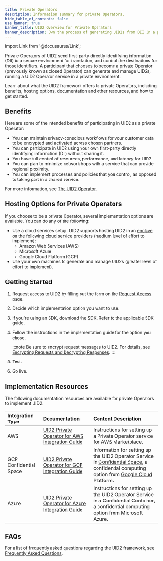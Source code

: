 ```yaml
---
title: Private Operators
description: Information summary for private Operators.
hide_table_of_contents: false
use_banner: true
banner_title: UID2 Overview for Private Operators
banner_description: Own the process of generating UID2s from DII in a private environment.
---
```


import Link from '@docusaurus/Link';

Private Operators of UID2 send first-party <Link href="../ref-info/glossary-uid#gl-dii">directly identifying information (DII)</Link> to a secure environment for translation, and control the destinations for those identifiers. A participant that chooses to become a private Operator (previously known as closed Operator) can generate and manage UID2s, running a UID2 Operator service in a private environment.

Learn about what the UID2 framework offers to private Operators, including benefits, hosting options, documentation and other resources, and how to get started.

## Benefits

Here are some of the intended benefits of participating in UID2 as a private Operator:
- You can maintain privacy-conscious workflows for your customer data to be encrypted and activated across chosen partners.
- You can participate in UID2 using your own first-party <Link href="../ref-info/glossary-uid#gl-dii">directly identifying information (DII)</Link> without sharing it.
- You have full control of resources, performance, and latency for UID2.
- You can plan to minimize network hops with a service that can provide regional proximity.
- You can implement processes and policies that you control, as opposed to taking part in a shared service.

For more information, see [The UID2 Operator](../ref-info/ref-operators-public-private.md).

## Hosting Options for Private Operators

If you choose to be a private Operator, several implementation options are available. You can do any of the following:

- Use a cloud services setup. UID2 supports hosting UID2 in an [enclave](../ref-info/glossary-uid.md#gl-enclave) on the following cloud service providers (medium level of effort to implement):
  - Amazon Web Services (AWS)
  - Microsoft Azure
  - Google Cloud Platform (GCP)
- Use your own machines to generate and manage UID2s (greater level of effort to implement).

## Getting Started

1. Request access to UID2 by filling out the form on the [Request Access](/request-access) page.
2. Decide which implementation option you want to use.
3. If you're using an SDK, download the SDK. Refer to the applicable SDK guide.
4. Follow the instructions in the implementation guide for the option you chose.

   :::note
   Be sure to encrypt request messages to UID2. For details, see [Encrypting Requests and Decrypting Responses](../getting-started/gs-encryption-decryption.md).
   :::
5. Test.
6. Go live.

## Implementation Resources

The following documentation resources are available for private Operators to implement UID2.

| Integration Type| Documentation | Content Description |
| :--- | :--- | :--- |
| AWS | [UID2 Private Operator for AWS Integration Guide](../guides/operator-guide-aws-marketplace.md) | Instructions for setting up a Private Operator service for AWS Marketplace. |
| GCP Confidential Space | [UID2 Private Operator for GCP Integration Guide](../guides/operator-private-gcp-confidential-space.md) | Information for setting up the UID2 Operator Service in [Confidential Space](https://cloud.google.com/confidential-computing#confidential-space), a confidential computing option from [Google Cloud](https://cloud.google.com/docs/overview/) Platform. |
| Azure | [UID2 Private Operator for Azure Integration Guide](../guides/operator-guide-azure-enclave.md) | Instructions for setting up the UID2 Operator Service in a Confidential Container, a confidential computing option from Microsoft Azure. |

## FAQs

For a list of frequently asked questions regarding the UID2 framework, see [Frequently Asked Questions](../getting-started/gs-faqs.md).
